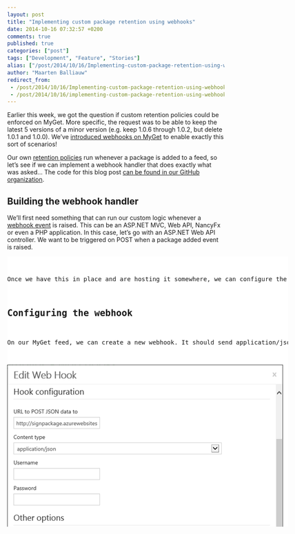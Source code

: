 ```yaml
---
layout: post
title: "Implementing custom package retention using webhooks"
date: 2014-10-16 07:32:57 +0200
comments: true
published: true
categories: ["post"]
tags: ["Development", "Feature", "Stories"]
alias: ["/post/2014/10/16/Implementing-custom-package-retention-using-webhooks.aspx", "/post/2014/10/16/implementing-custom-package-retention-using-webhooks.aspx"]
author: "Maarten Balliauw"
redirect_from:
 - /post/2014/10/16/Implementing-custom-package-retention-using-webhooks.aspx.html
 - /post/2014/10/16/implementing-custom-package-retention-using-webhooks.aspx.html
---
```


<p>Earlier this week, we got the question if custom retention policies could be enforced on MyGet. More specific, the request was to be able to keep the latest 5 versions of a minor version (e.g. keep 1.0.6 through 1.0.2, but delete 1.0.1 and 1.0.0). We’ve <a href="/post/2014/09/10/Introducing-MyGet-webhooks.aspx">introduced webhooks on MyGet</a> to enable exactly this sort of scenarios!</p> <p>Our own <a href="/post/2012/12/18/Package-retention-policies.aspx">retention policies</a> run whenever a package is added to a feed, so let’s see if we can implement a webhook handler that does exactly what was asked… The code for this blog post <a href="https://github.com/myget/webhooks-custom-retention">can be found in our GitHub organization</a>.</p> <h2>Building the webhook handler</h2> <p>We’ll first need something that can run our custom logic whenever a <a href="http://docs.myget.org/docs/reference/webhooks">webhook event</a> is raised. This can be an ASP.NET MVC, Web API, NancyFx or even a PHP application. In this case, let’s go with an ASP.NET Web API controller. We want to be triggered on POST when a package added event is raised.</p> <div id="scid:9D7513F9-C04C-4721-824A-2B34F0212519:26f092ce-28d2-46b6-987f-795f187a9754" class="wlWriterEditableSmartContent" style="float: none; padding-bottom: 0px; padding-top: 0px; padding-left: 0px; margin: 0px; display: inline; padding-right: 0px"><pre style=" width: 652px; height: 627px;background-color:White;overflow: auto;"><div><!--

Code highlighting produced by Actipro CodeHighlighter (freeware)
http://www.CodeHighlighter.com/

--><span style="color: #008000;">//</span><span style="color: #008000;"> POST /api/retention</span><span style="color: #008000;">
</span><span style="color: #0000FF;">public</span><span style="color: #000000;"> async Task</span><span style="color: #000000;">&lt;</span><span style="color: #000000;">HttpResponseMessage</span><span style="color: #000000;">&gt;</span><span style="color: #000000;"> Post([FromBody]WebHookEvent payload)
{
    </span><span style="color: #008000;">//</span><span style="color: #008000;"> The logic in this method will do the following:
    </span><span style="color: #008000;">//</span><span style="color: #008000;"> 1) Find all packages with the same identifier as the package that was added to the originating feed
    </span><span style="color: #008000;">//</span><span style="color: #008000;"> 2) Enforce the following policy: only the 5 latest (stable) packages matching the same minor version may remain on the feed. Others should be removed.</span><span style="color: #008000;">
</span><span style="color: #000000;">    </span><span style="color: #0000FF;">string</span><span style="color: #000000;"> feedUrl </span><span style="color: #000000;">=</span><span style="color: #000000;"> payload.Payload.FeedUrl;

    </span><span style="color: #008000;">//</span><span style="color: #008000;"> Note: the following modifies NuGet's client so that we authenticate every request using the API key.
    </span><span style="color: #008000;">//</span><span style="color: #008000;"> If credentials (e.g. username/password) are preferred, set the NuGet.HttpClient.DefaultCredentialProvider instead.</span><span style="color: #008000;">
</span><span style="color: #000000;">    PackageRepositoryFactory.Default.HttpClientFactory </span><span style="color: #000000;">=</span><span style="color: #000000;"> uri </span><span style="color: #000000;">=&gt;</span><span style="color: #000000;">
    {
        var client </span><span style="color: #000000;">=</span><span style="color: #000000;"> </span><span style="color: #0000FF;">new</span><span style="color: #000000;"> NuGet.HttpClient(uri);
        client.SendingRequest </span><span style="color: #000000;">+=</span><span style="color: #000000;"> (sender, args) </span><span style="color: #000000;">=&gt;</span><span style="color: #000000;">
        {
            args.Request.Headers.Add(</span><span style="color: #800000;">&quot;</span><span style="color: #800000;">X-NuGet-ApiKey</span><span style="color: #800000;">&quot;</span><span style="color: #000000;">, ConfigurationManager.AppSettings[</span><span style="color: #800000;">&quot;</span><span style="color: #800000;">Retention:NuGetFeedApiKey</span><span style="color: #800000;">&quot;</span><span style="color: #000000;">]);
        };
        </span><span style="color: #0000FF;">return</span><span style="color: #000000;"> client;
    };

    </span><span style="color: #008000;">//</span><span style="color: #008000;"> Prepare HttpClient (non-NuGet)</span><span style="color: #008000;">
</span><span style="color: #000000;">    var httpClient </span><span style="color: #000000;">=</span><span style="color: #000000;"> </span><span style="color: #0000FF;">new</span><span style="color: #000000;"> HttpClient();
    httpClient.DefaultRequestHeaders.Add(</span><span style="color: #800000;">&quot;</span><span style="color: #800000;">X-NuGet-ApiKey</span><span style="color: #800000;">&quot;</span><span style="color: #000000;">, ConfigurationManager.AppSettings[</span><span style="color: #800000;">&quot;</span><span style="color: #800000;">Retention:NuGetFeedApiKey</span><span style="color: #800000;">&quot;</span><span style="color: #000000;">]);

    </span><span style="color: #008000;">//</span><span style="color: #008000;"> Fetch packages and group them (note:  only doing this for stable packages, ignoring prerelease)</span><span style="color: #008000;">
</span><span style="color: #000000;">    var packageRepository </span><span style="color: #000000;">=</span><span style="color: #000000;"> PackageRepositoryFactory.Default.CreateRepository(feedUrl);
    var packages </span><span style="color: #000000;">=</span><span style="color: #000000;"> packageRepository.GetPackages().Where(p </span><span style="color: #000000;">=&gt;</span><span style="color: #000000;"> p.Id </span><span style="color: #000000;">==</span><span style="color: #000000;"> payload.Payload.PackageIdentifier).ToList();
    </span><span style="color: #0000FF;">foreach</span><span style="color: #000000;"> (var packageGroup </span><span style="color: #0000FF;">in</span><span style="color: #000000;"> packages.Where(p </span><span style="color: #000000;">=&gt;</span><span style="color: #000000;"> p.IsReleaseVersion())
        .GroupBy(p </span><span style="color: #000000;">=&gt;</span><span style="color: #000000;"> p.Version.Version.Major </span><span style="color: #000000;">+</span><span style="color: #000000;"> </span><span style="color: #800000;">&quot;</span><span style="color: #800000;">.</span><span style="color: #800000;">&quot;</span><span style="color: #000000;"> </span><span style="color: #000000;">+</span><span style="color: #000000;"> p.Version.Version.Minor))
    {
        </span><span style="color: #0000FF;">foreach</span><span style="color: #000000;"> (var package </span><span style="color: #0000FF;">in</span><span style="color: #000000;"> packageGroup.OrderByDescending(p </span><span style="color: #000000;">=&gt;</span><span style="color: #000000;"> p.Version).Skip(</span><span style="color: #800080;">5</span><span style="color: #000000;">))
        {
            await httpClient.DeleteAsync(</span><span style="color: #0000FF;">string</span><span style="color: #000000;">.Format(</span><span style="color: #800000;">&quot;</span><span style="color: #800000;">{0}api/v2/package/{1}/{2}?hardDelete=true</span><span style="color: #800000;">&quot;</span><span style="color: #000000;">, feedUrl, package.Id, package.Version));
        }
    }

    </span><span style="color: #0000FF;">return</span><span style="color: #000000;"> </span><span style="color: #0000FF;">new</span><span style="color: #000000;"> HttpResponseMessage(HttpStatusCode.OK) { ReasonPhrase </span><span style="color: #000000;">=</span><span style="color: #000000;"> </span><span style="color: #800000;">&quot;</span><span style="color: #800000;">Custom retention policy applied.</span><span style="color: #800000;">&quot;</span><span style="color: #000000;"> };
}</span></div></pre><!-- Code inserted with Steve Dunn's Windows Live Writer Code Formatter Plugin.  http://dunnhq.com --></div>
<p>Once we have this in place and are hosting it somewhere, we can configure the webhook on our MyGet feed.</p>
<h2>Configuring the webhook</h2>
<p>On our MyGet feed, we can create a new webhook. It should send application/json for the package added event to the URL where we deployed the above code.</p>
<p><a href="/images/image_114.png"><img title="Configure web hook" style="border-top: 0px; border-right: 0px; background-image: none; border-bottom: 0px; padding-top: 0px; padding-left: 0px; border-left: 0px; display: inline; padding-right: 0px" border="0" alt="Configure web hook" src="/images/image_thumb_112.png" width="640" height="549"></a></p>
<p>When this hook now triggers, we will be retaining just the 5 latest minor versions of a package (ignoring prereleases).</p>
<p>That’s it. Using nothing but webhooks, we can run our own retention policies (or other logic) when something happens on our feed (like <a href="http://blog.maartenballiauw.be/post/2014/09/10/Automatically-strong-name-signing-NuGet-packages.aspx">strong-name signing packages</a>, for example). There are <a href="http://docs.myget.org/docs/reference/webhooks">a number of events</a> that we can subscribe to!</p>
<p><em>Happy packaging!</em></p>

{% include imported_disclaimer.html %}

